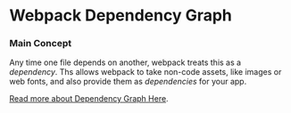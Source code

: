 # Webpack Dependency Graph

### Main Concept

Any time one file depends on another, webpack treats this as a _dependency_. Ths allows webpack to take non-code assets, like images or web fonts, and also provide them as _dependencies_ for your app.

[Read more about Dependency Graph Here](https://webpack.js.org/concepts/dependency-graph/).

